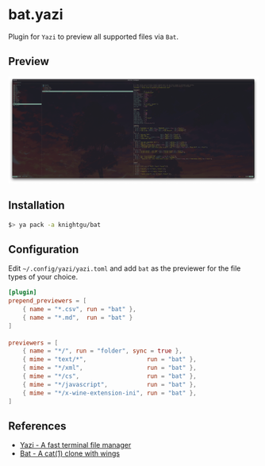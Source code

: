 # bat.yazi

Plugin for `Yazi` to preview all supported files via `Bat`.

## Preview

![preview](./preview.png)


## Installation

```sh
$> ya pack -a knightgu/bat
```

## Configuration

Edit `~/.config/yazi/yazi.toml` and add `bat` as the previewer for the file types of your choice.

```toml
[plugin]
prepend_previewers = [
    { name = "*.csv", run = "bat" },
    { name = "*.md",  run = "bat" }
]

previewers = [
	{ name = "*/", run = "folder", sync = true },
	{ mime = "text/*",                 run = "bat" },
	{ mime = "*/xml",                  run = "bat" },
	{ mime = "*/cs",                   run = "bat" },
	{ mime = "*/javascript",           run = "bat" },
	{ mime = "*/x-wine-extension-ini", run = "bat" },
]
```


## References

* [Yazi - A fast terminal file manager](https://yazi-rs.github.io)
* [Bat - A cat(1) clone with wings](https://github.com/sharkdp/bat)
